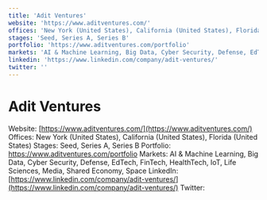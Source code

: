 ```yaml
---
title: 'Adit Ventures'
website: 'https://www.aditventures.com/'
offices: 'New York (United States), California (United States), Florida (United States)'
stages: 'Seed, Series A, Series B'
portfolio: 'https://www.aditventures.com/portfolio'
markets: 'AI & Machine Learning, Big Data, Cyber Security, Defense, EdTech, FinTech, HealthTech, IoT, Life Sciences, Media, Shared Economy, Space'
linkedin: 'https://www.linkedin.com/company/adit-ventures/'
twitter: ''
---
```


# Adit Ventures
Website: [https://www.aditventures.com/](https://www.aditventures.com/)
Offices: New York (United States), California (United States), Florida (United States)
Stages: Seed, Series A, Series B
Portfolio: https://www.aditventures.com/portfolio
Markets: AI & Machine Learning, Big Data, Cyber Security, Defense, EdTech, FinTech, HealthTech, IoT, Life Sciences, Media, Shared Economy, Space
LinkedIn: [https://www.linkedin.com/company/adit-ventures/](https://www.linkedin.com/company/adit-ventures/)
Twitter: []()
